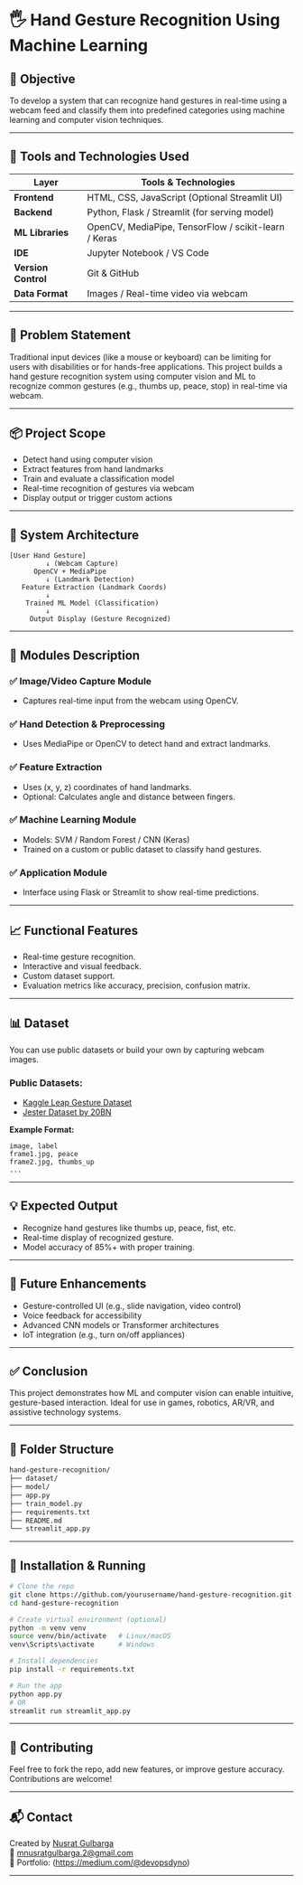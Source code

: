 
# 🖐️ Hand Gesture Recognition Using Machine Learning

## 🎯 Objective

To develop a system that can recognize hand gestures in real-time using a webcam feed and classify them into predefined categories using machine learning and computer vision techniques.

---

## 🧰 Tools and Technologies Used

| Layer         | Tools & Technologies                               |
|---------------|-----------------------------------------------------|
| **Frontend**  | HTML, CSS, JavaScript (Optional Streamlit UI)       |
| **Backend**   | Python, Flask / Streamlit (for serving model)       |
| **ML Libraries** | OpenCV, MediaPipe, TensorFlow / scikit-learn / Keras |
| **IDE**       | Jupyter Notebook / VS Code                          |
| **Version Control** | Git & GitHub                                  |
| **Data Format** | Images / Real-time video via webcam               |

---

## 📝 Problem Statement

Traditional input devices (like a mouse or keyboard) can be limiting for users with disabilities or for hands-free applications. This project builds a hand gesture recognition system using computer vision and ML to recognize common gestures (e.g., thumbs up, peace, stop) in real-time via webcam.

---

## 📦 Project Scope

- Detect hand using computer vision
- Extract features from hand landmarks
- Train and evaluate a classification model
- Real-time recognition of gestures via webcam
- Display output or trigger custom actions

---

## 🧩 System Architecture

```plaintext
[User Hand Gesture]
         ↓ (Webcam Capture)
      OpenCV + MediaPipe
         ↓ (Landmark Detection)
   Feature Extraction (Landmark Coords)
         ↓
    Trained ML Model (Classification)
         ↓
     Output Display (Gesture Recognized)
```

---

## 🧱 Modules Description

### ✅ Image/Video Capture Module
- Captures real-time input from the webcam using OpenCV.

### ✅ Hand Detection & Preprocessing
- Uses MediaPipe or OpenCV to detect hand and extract landmarks.

### ✅ Feature Extraction
- Uses (x, y, z) coordinates of hand landmarks.
- Optional: Calculates angle and distance between fingers.

### ✅ Machine Learning Module
- Models: SVM / Random Forest / CNN (Keras)
- Trained on a custom or public dataset to classify hand gestures.

### ✅ Application Module
- Interface using Flask or Streamlit to show real-time predictions.

---

## 📈 Functional Features

- Real-time gesture recognition.
- Interactive and visual feedback.
- Custom dataset support.
- Evaluation metrics like accuracy, precision, confusion matrix.

---

## 📊 Dataset

You can use public datasets or build your own by capturing webcam images.

### Public Datasets:
- [Kaggle Leap Gesture Dataset](https://www.kaggle.com/datasets/gti-upm/leapgestrecog)
- [Jester Dataset by 20BN](https://20bn.com/datasets/jester)

**Example Format:**
```csv
image, label
frame1.jpg, peace
frame2.jpg, thumbs_up
...
```

---

## 💡 Expected Output

- Recognize hand gestures like thumbs up, peace, fist, etc.
- Real-time display of recognized gesture.
- Model accuracy of 85%+ with proper training.

---

## 🔮 Future Enhancements

- Gesture-controlled UI (e.g., slide navigation, video control)
- Voice feedback for accessibility
- Advanced CNN models or Transformer architectures
- IoT integration (e.g., turn on/off appliances)

---

## ✅ Conclusion

This project demonstrates how ML and computer vision can enable intuitive, gesture-based interaction. Ideal for use in games, robotics, AR/VR, and assistive technology systems.

---

## 📁 Folder Structure

```bash
hand-gesture-recognition/
├── dataset/
├── model/
├── app.py
├── train_model.py
├── requirements.txt
├── README.md
└── streamlit_app.py
```

---

## 🚀 Installation & Running

```bash
# Clone the repo
git clone https://github.com/yourusername/hand-gesture-recognition.git
cd hand-gesture-recognition

# Create virtual environment (optional)
python -m venv venv
source venv/bin/activate   # Linux/macOS
venv\Scripts\activate      # Windows

# Install dependencies
pip install -r requirements.txt

# Run the app
python app.py
# OR
streamlit run streamlit_app.py
```

---

## 🤝 Contributing

Feel free to fork the repo, add new features, or improve gesture accuracy. Contributions are welcome!

---

## 📬 Contact

Created by [Nusrat Gulbarga](https://www.linkedin.com/in/nusrat-gulbarga/)  
📧 mnusratgulbarga.2@gmail.com  
🔗 Portfolio: (https://medium.com/@devopsdyno)

---
